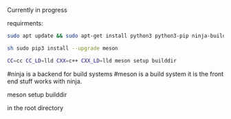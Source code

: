 Currently in progress

requirments:

``` sh
sudo apt update && sudo apt-get install python3 python3-pip ninja-build

sh sudo pip3 install --upgrade meson

CC=cc CC_LD=lld CXX=c++ CXX_LD=lld meson setup builddir
```

#ninja is a backend for build systems 
#meson is a build system it is the front end stuff works with ninja.

meson setup builddir

in the root directory
